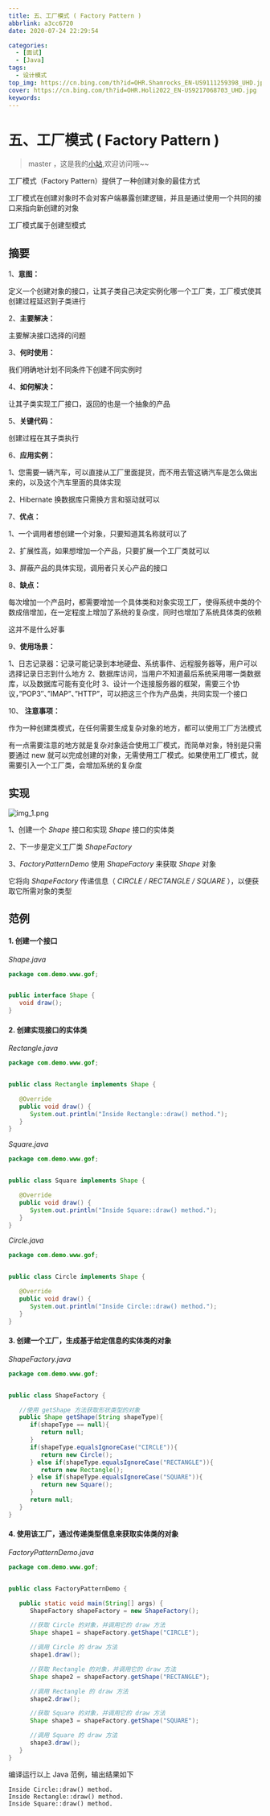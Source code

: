 ```yaml
---
title: 五、工厂模式 ( Factory Pattern )
abbrlink: a3cc6720
date: 2020-07-24 22:29:54

categories:
  - [面试]
  - [Java]
tags:
  - 设计模式
top_img: https://cn.bing.com/th?id=OHR.Shamrocks_EN-US9111259398_UHD.jpg
cover: https://cn.bing.com/th?id=OHR.Holi2022_EN-US9217068703_UHD.jpg
keywords:  
---
```

# 五、工厂模式 ( Factory Pattern )
> master ，这是我的[小站](https://www.tryrun.top),欢迎访问哦~~

工厂模式（Factory Pattern）提供了一种创建对象的最佳方式

工厂模式在创建对象时不会对客户端暴露创建逻辑，并且是通过使用一个共同的接口来指向新创建的对象

工厂模式属于创建型模式

## 摘要

1、**意图：**

定义一个创建对象的接口，让其子类自己决定实例化哪一个工厂类，工厂模式使其创建过程延迟到子类进行

2、**主要解决：**

主要解决接口选择的问题

3、**何时使用：**

我们明确地计划不同条件下创建不同实例时

4、**如何解决：**

让其子类实现工厂接口，返回的也是一个抽象的产品

5、**关键代码：**

创建过程在其子类执行

6、**应用实例：**

1、您需要一辆汽车，可以直接从工厂里面提货，而不用去管这辆汽车是怎么做出来的，以及这个汽车里面的具体实现

2、Hibernate 换数据库只需换方言和驱动就可以

7、**优点：**

1、一个调用者想创建一个对象，只要知道其名称就可以了

2、扩展性高，如果想增加一个产品，只要扩展一个工厂类就可以

3、屏蔽产品的具体实现，调用者只关心产品的接口

8、**缺点：**

每次增加一个产品时，都需要增加一个具体类和对象实现工厂，使得系统中类的个数成倍增加，在一定程度上增加了系统的复杂度，同时也增加了系统具体类的依赖

这并不是什么好事

9、**使用场景：**

1、日志记录器：记录可能记录到本地硬盘、系统事件、远程服务器等，用户可以选择记录日志到什么地方
2、数据库访问，当用户不知道最后系统采用哪一类数据库，以及数据库可能有变化时
3、设计一个连接服务器的框架，需要三个协议，”POP3″、”IMAP”、”HTTP”，可以把这三个作为产品类，共同实现一个接口

10、 **注意事项：**

作为一种创建类模式，在任何需要生成复杂对象的地方，都可以使用工厂方法模式

有一点需要注意的地方就是复杂对象适合使用工厂模式，而简单对象，特别是只需要通过 new 就可以完成创建的对象，无需使用工厂模式。如果使用工厂模式，就需要引入一个工厂类，会增加系统的复杂度

## 实现

![img_1.png](https://s3.uuu.ovh/imgs/2022/05/16/d07a5ed1ce820759.png)

1、创建一个 *Shape* 接口和实现 *Shape* 接口的实体类

2、下一步是定义工厂类 *ShapeFactory*

3、*FactoryPatternDemo* 使用 *ShapeFactory* 来获取 *Shape* 对象

它将向 *ShapeFactory* 传递信息（ *CIRCLE / RECTANGLE / SQUARE* ），以便获取它所需对象的类型

## 范例

#### 1. 创建一个接口

*Shape.java*

```JAVA
package com.demo.www.gof;


public interface Shape {
   void draw();
}
```

#### 2. 创建实现接口的实体类

*Rectangle.java*

```JAVA
package com.demo.www.gof;


public class Rectangle implements Shape {

   @Override
   public void draw() {
      System.out.println("Inside Rectangle::draw() method.");
   }
}
```

*Square.java*

```JAVA
package com.demo.www.gof;


public class Square implements Shape {

   @Override
   public void draw() {
      System.out.println("Inside Square::draw() method.");
   }
}
```

*Circle.java*

```JAVA
package com.demo.www.gof;


public class Circle implements Shape {

   @Override
   public void draw() {
      System.out.println("Inside Circle::draw() method.");
   }
}
```

#### 3. 创建一个工厂，生成基于给定信息的实体类的对象

*ShapeFactory.java*

```JAVA
package com.demo.www.gof;


public class ShapeFactory {

   //使用 getShape 方法获取形状类型的对象
   public Shape getShape(String shapeType){
      if(shapeType == null){
         return null;
      }     
      if(shapeType.equalsIgnoreCase("CIRCLE")){
         return new Circle();
      } else if(shapeType.equalsIgnoreCase("RECTANGLE")){
         return new Rectangle();
      } else if(shapeType.equalsIgnoreCase("SQUARE")){
         return new Square();
      }
      return null;
   }
}
```

#### 4. 使用该工厂，通过传递类型信息来获取实体类的对象

*FactoryPatternDemo.java*

```JAVA
package com.demo.www.gof;


public class FactoryPatternDemo {

   public static void main(String[] args) {
      ShapeFactory shapeFactory = new ShapeFactory();

      //获取 Circle 的对象，并调用它的 draw 方法
      Shape shape1 = shapeFactory.getShape("CIRCLE");

      //调用 Circle 的 draw 方法
      shape1.draw();

      //获取 Rectangle 的对象，并调用它的 draw 方法
      Shape shape2 = shapeFactory.getShape("RECTANGLE");

      //调用 Rectangle 的 draw 方法
      shape2.draw();

      //获取 Square 的对象，并调用它的 draw 方法
      Shape shape3 = shapeFactory.getShape("SQUARE");

      //调用 Square 的 draw 方法
      shape3.draw();
   }
}
```

编译运行以上 Java 范例，输出结果如下

```
Inside Circle::draw() method.
Inside Rectangle::draw() method.
Inside Square::draw() method.
```